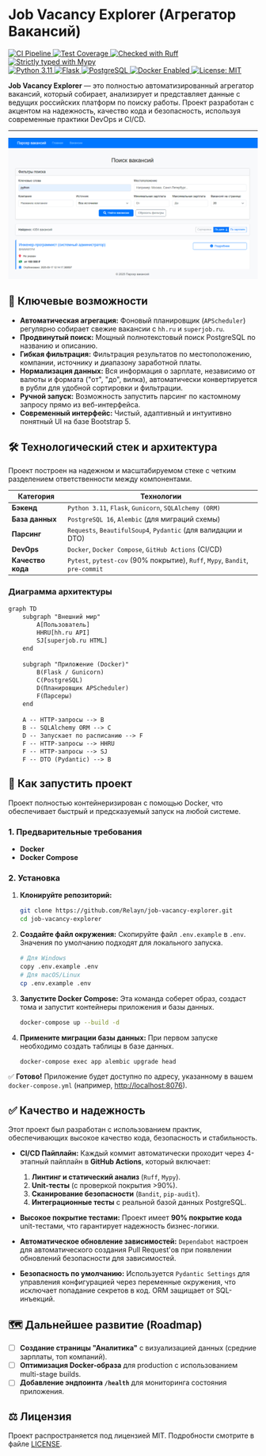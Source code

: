 #  Job Vacancy Explorer (Агрегатор Вакансий)

<p align="left">
  <!-- Статус и Качество -->
  <a href="https://github.com/Relayn/job-vacancy-explorer/actions/workflows/ci.yml">
    <img src="https://github.com/Relayn/job-vacancy-explorer/actions/workflows/ci.yml/badge.svg" alt="CI Pipeline">
  </a>
  <a href="#">
    <img src="https://img.shields.io/badge/Coverage-90%25-brightgreen" alt="Test Coverage">
  </a>
  <a href="#">
    <img src="https://img.shields.io/badge/Ruff-checked-blue" alt="Checked with Ruff">
  </a>
  <a href="#">
    <img src="https://img.shields.io/badge/Mypy-strict-blue" alt="Strictly typed with Mypy">
  </a>
  <!-- Технологии -->
  <br/>
  <a href="https://www.python.org/">
    <img src="https://img.shields.io/badge/Python-3.11-blue?logo=python&logoColor=white" alt="Python 3.11">
  </a>
  <a href="https://flask.palletsprojects.com/">
    <img src="https://img.shields.io/badge/Flask-3.0-black?logo=flask&logoColor=white" alt="Flask">
  </a>
  <a href="https://www.postgresql.org/">
    <img src="https://img.shields.io/badge/PostgreSQL-16-blue?logo=postgresql&logoColor=white" alt="PostgreSQL">
  </a>
  <a href="https://www.docker.com/">
    <img src="https://img.shields.io/badge/Docker-enabled-blue?logo=docker&logoColor=white" alt="Docker Enabled">
  </a>
  <!-- Лицензия -->
  <a href="https://opensource.org/licenses/MIT">
    <img src="https://img.shields.io/badge/License-MIT-yellow" alt="License: MIT">
  </a>
</p>

**Job Vacancy Explorer** — это полностью автоматизированный агрегатор вакансий, который собирает, анализирует и представляет данные с ведущих российских платформ по поиску работы. Проект разработан с акцентом на надежность, качество кода и безопасность, используя современные практики DevOps и CI/CD.

---

![Project Screenshot](docs/screenshot.png)

## 🌟 Ключевые возможности

*   **Автоматическая агрегация:** Фоновый планировщик (`APScheduler`) регулярно собирает свежие вакансии с `hh.ru` и `superjob.ru`.
*   **Продвинутый поиск:** Мощный полнотекстовый поиск PostgreSQL по названию и описанию.
*   **Гибкая фильтрация:** Фильтрация результатов по местоположению, компании, источнику и диапазону заработной платы.
*   **Нормализация данных:** Вся информация о зарплате, независимо от валюты и формата ("от", "до", вилка), автоматически конвертируется в рубли для удобной сортировки и фильтрации.
*   **Ручной запуск:** Возможность запустить парсинг по кастомному запросу прямо из веб-интерфейса.
*   **Современный интерфейс:** Чистый, адаптивный и интуитивно понятный UI на базе Bootstrap 5.

## 🛠️ Технологический стек и архитектура

Проект построен на надежном и масштабируемом стеке с четким разделением ответственности между компонентами.

| Категория          | Технологии                                                              |
| ------------------ | ----------------------------------------------------------------------- |
| **Бэкенд**         | `Python 3.11`, `Flask`, `Gunicorn`, `SQLAlchemy (ORM)`                  |
| **База данных**    | `PostgreSQL 16`, `Alembic` (для миграций схемы)                         |
| **Парсинг**        | `Requests`, `BeautifulSoup4`, `Pydantic` (для валидации и DTO)          |
| **DevOps**         | `Docker`, `Docker Compose`, `GitHub Actions` (CI/CD)                    |
| **Качество кода**  | `Pytest`, `pytest-cov` (90% покрытие), `Ruff`, `Mypy`, `Bandit`, `pre-commit` |

### Диаграмма архитектуры

```mermaid
graph TD
    subgraph "Внешний мир"
        A[Пользователь]
        HHRU[hh.ru API]
        SJ[superjob.ru HTML]
    end

    subgraph "Приложение (Docker)"
        B(Flask / Gunicorn)
        C(PostgreSQL)
        D(Планировщик APScheduler)
        F(Парсеры)
    end

    A -- HTTP-запросы --> B
    B -- SQLAlchemy ORM --> C
    D -- Запускает по расписанию --> F
    F -- HTTP-запросы --> HHRU
    F -- HTTP-запросы --> SJ
    F -- DTO (Pydantic) --> B
```

## 🚀 Как запустить проект

Проект полностью контейнеризирован с помощью Docker, что обеспечивает быстрый и предсказуемый запуск на любой системе.

### 1. Предварительные требования

*   **Docker**
*   **Docker Compose**

### 2. Установка

1.  **Клонируйте репозиторий:**
    ```bash
    git clone https://github.com/Relayn/job-vacancy-explorer.git
    cd job-vacancy-explorer
    ```

2.  **Создайте файл окружения:**
    Скопируйте файл `.env.example` в `.env`. Значения по умолчанию подходят для локального запуска.
    ```bash
    # Для Windows
    copy .env.example .env
    # Для macOS/Linux
    cp .env.example .env
    ```

3.  **Запустите Docker Compose:**
    Эта команда соберет образ, создаст тома и запустит контейнеры приложения и базы данных.
    ```bash
    docker-compose up --build -d
    ```

4.  **Примените миграции базы данных:**
    При первом запуске необходимо создать таблицы в базе данных.
    ```bash
    docker-compose exec app alembic upgrade head
    ```

✅ **Готово!** Приложение будет доступно по адресу, указанному в вашем `docker-compose.yml` (например, [http://localhost:8076](http://localhost:8076)).

## ✅ Качество и надежность

Этот проект был разработан с использованием практик, обеспечивающих высокое качество кода, безопасность и стабильность.

*   **CI/CD Пайплайн:** Каждый коммит автоматически проходит через 4-этапный пайплайн в **GitHub Actions**, который включает:
    1.  **Линтинг и статический анализ** (`Ruff`, `Mypy`).
    2.  **Unit-тесты** (с проверкой покрытия >90%).
    3.  **Сканирование безопасности** (`Bandit`, `pip-audit`).
    4.  **Интеграционные тесты** с реальной базой данных PostgreSQL.

*   **Высокое покрытие тестами:** Проект имеет **90% покрытие кода** unit-тестами, что гарантирует надежность бизнес-логики.

*   **Автоматическое обновление зависимостей:** `Dependabot` настроен для автоматического создания Pull Request'ов при появлении обновлений безопасности для зависимостей.

*   **Безопасность по умолчанию:** Используется `Pydantic Settings` для управления конфигурацией через переменные окружения, что исключает попадание секретов в код. ORM защищает от SQL-инъекций.

## 🗺️ Дальнейшее развитие (Roadmap)

- [ ] **Создание страницы "Аналитика"** с визуализацией данных (средние зарплаты, топ компаний).
- [ ] **Оптимизация Docker-образа** для production с использованием multi-stage builds.
- [ ] **Добавление эндпоинта `/health`** для мониторинга состояния приложения.

## ⚖️ Лицензия

Проект распространяется под лицензией MIT. Подробности смотрите в файле [LICENSE](LICENSE).
